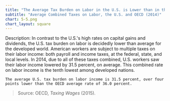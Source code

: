 ```yaml
---
title: "The Average Tax Burden on Labor in the U.S. is Lower than in the OECD"
subtitle: "Average Combined Taxes on Labor, the U.S. and OECD (2014)"
chart: 5-5.png
chart_layout: square
---
```

Description: In contrast to the U.S.'s high rates on capital gains and dividends, the U.S. tax burden on labor is decidedly lower than average for the developed world. American workers are subject to multiple taxes on their labor income: both payroll and income taxes, at the federal, state, and local levels. In 2014, due to all of these taxes combined, U.S. workers saw their labor income lowered by 31.5 percent, on average. This combined rate on labor income is the tenth lowest among developed nations.

```
The average U.S. tax burden on labor income is 31.5 percent, over four points lower than the OECD average rate of 36.0 percent.
```

>Source: OECD, *Taxing Wages* (2015).

